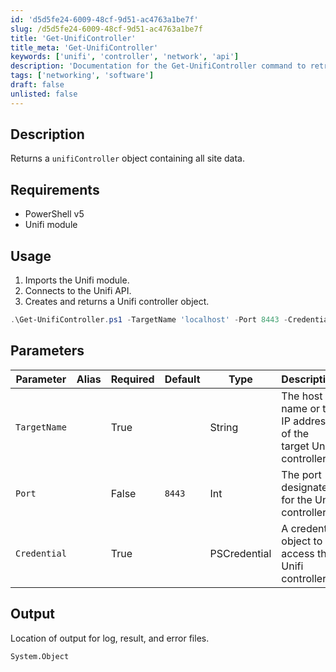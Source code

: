 ```yaml
---
id: 'd5d5fe24-6009-48cf-9d51-ac4763a1be7f'
slug: /d5d5fe24-6009-48cf-9d51-ac4763a1be7f
title: 'Get-UnifiController'
title_meta: 'Get-UnifiController'
keywords: ['unifi', 'controller', 'network', 'api']
description: 'Documentation for the Get-UnifiController command to retrieve and return data from a Unifi Controller.'
tags: ['networking', 'software']
draft: false
unlisted: false
---
```


## Description
Returns a `unifiController` object containing all site data.

## Requirements
- PowerShell v5
- Unifi module

## Usage
1. Imports the Unifi module.
2. Connects to the Unifi API.
3. Creates and returns a Unifi controller object.

```powershell
.\Get-UnifiController.ps1 -TargetName 'localhost' -Port 8443 -Credential $credential
```

## Parameters

| Parameter         | Alias | Required  | Default   | Type        | Description                                                        |
| ----------------- | ----- | --------- | --------- | ----------- | ------------------------------------------------------------------ |
| `TargetName`      |       | True      |           | String      | The host name or the IP address of the target Unifi controller.   |
| `Port`            |       | False     | `8443`    | Int         | The port designated for the Unifi controller.                     |
| `Credential`      |       | True      |           | PSCredential | A credential object to access the Unifi controller.               |

## Output
Location of output for log, result, and error files.

`System.Object`
